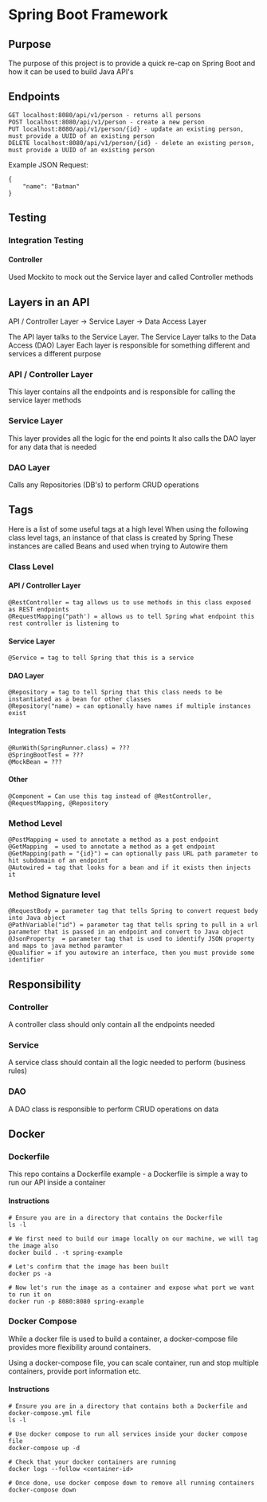 # Spring Boot Framework

## Purpose

The purpose of this project is to provide a quick re-cap on Spring Boot and how it can be used to build Java API's

## Endpoints

```
GET localhost:8080/api/v1/person - returns all persons
POST localhost:8080/api/v1/person - create a new person
PUT localhost:8080/api/v1/person/{id} - update an existing person, must provide a UUID of an existing person
DELETE localhost:8080/api/v1/person/{id} - delete an existing person, must provide a UUID of an existing person
```

Example JSON Request:
```
{
    "name": "Batman"
}
```

## Testing

### Integration Testing

#### Controller

Used Mockito to mock out the Service layer and called Controller methods

## Layers in an API

API / Controller Layer -> Service Layer -> Data Access Layer

The API layer talks to the Service Layer. The Service Layer talks to the Data Access (DAO) Layer
Each layer is responsible for something different and services a different purpose

### API / Controller Layer

This layer contains all the endpoints and is responsible for calling the service layer methods

### Service Layer

This layer provides all the logic for the end points
It also calls the DAO layer for any data that is needed

### DAO Layer

Calls any Repositories (DB's) to perform CRUD operations

## Tags

Here is a list of some useful tags at a high level
When using the following class level tags, an instance of that class is created by Spring
These instances are called Beans and used when trying to Autowire them

### Class Level

#### API / Controller Layer

```
@RestController = tag allows us to use methods in this class exposed as REST endpoints
@RequestMapping("path') = allows us to tell Spring what endpoint this rest controller is listening to
```

#### Service Layer

```
@Service = tag to tell Spring that this is a service
```

#### DAO Layer

```
@Repository = tag to tell Spring that this class needs to be instantiated as a bean for other classes
@Repository("name) = can optionally have names if multiple instances exist
```

#### Integration Tests

```
@RunWith(SpringRunner.class) = ???
@SpringBootTest = ???
@MockBean = ???
```

#### Other

```
@Component = Can use this tag instead of @RestController, @RequestMapping, @Repository
```

### Method Level

```
@PostMapping = used to annotate a method as a post endpoint
@GetMapping  = used to annotate a method as a get endpoint
@GetMapping(path = "{id}") = can optionally pass URL path parameter to hit subdomain of an endpoint
@Autowired = tag that looks for a bean and if it exists then injects it
```

### Method Signature level

```
@RequestBody = parameter tag that tells Spring to convert request body into Java object
@PathVariable("id") = parameter tag that tells spring to pull in a url parameter that is passed in an endpoint and convert to Java object
@JsonProperty  = parameter tag that is used to identify JSON property and maps to java method paramter
@Qualifier = if you autowire an interface, then you must provide some identifier
```

## Responsibility

### Controller

A controller class should only contain all the endpoints needed

### Service

A service class should contain all the logic needed to perform (business rules)

### DAO

A DAO class is responsible to perform CRUD operations on data

## Docker

### Dockerfile

This repo contains a Dockerfile example - a Dockerfile is simple a way to run our API inside a container

#### Instructions
```
# Ensure you are in a directory that contains the Dockerfile
ls -l

# We first need to build our image locally on our machine, we will tag the image also
docker build . -t spring-example

# Let's confirm that the image has been built
docker ps -a

# Now let's run the image as a container and expose what port we want to run it on
docker run -p 8080:8080 spring-example
```

### Docker Compose

While a docker file is used to build a container, a docker-compose file provides more flexibility around containers.

Using a docker-compose file, you can scale container, run and stop multiple containers, provide port information etc.

#### Instructions
```
# Ensure you are in a directory that contains both a Dockerfile and docker-compose.yml file
ls -l

# Use docker compose to run all services inside your docker compose file
docker-compose up -d

# Check that your docker containers are running
docker logs --follow <container-id>

# Once done, use docker compose down to remove all running containers
docker-compose down
```